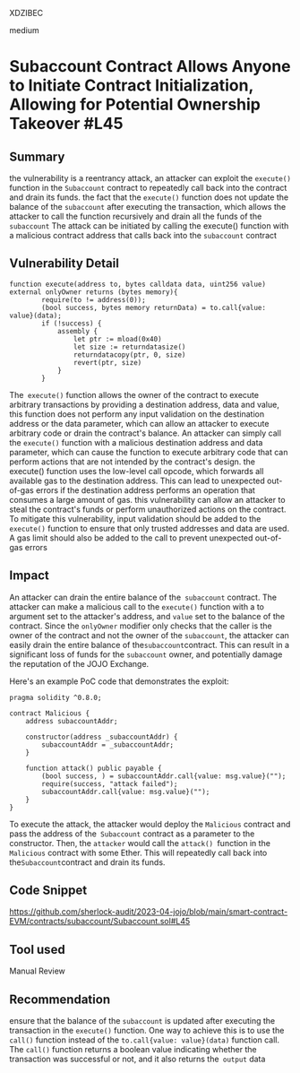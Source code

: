 XDZIBEC

medium

# Subaccount Contract Allows Anyone to Initiate Contract Initialization, Allowing for Potential Ownership Takeover #L45

## Summary

the vulnerability is a reentrancy attack, an attacker can exploit the `execute()` function in the `Subaccount` contract to repeatedly call back into the contract and drain its funds.
the fact that the `execute()` function does not update the balance of the `subaccount` after executing the transaction, which allows the attacker to call the function recursively and drain all the funds of the `subaccount`
The attack can be initiated by calling the execute() function with a malicious contract address that calls back into the `subaccount` contract

## Vulnerability Detail

```solidity
function execute(address to, bytes calldata data, uint256 value) external onlyOwner returns (bytes memory){
        require(to != address(0));
        (bool success, bytes memory returnData) = to.call{value: value}(data);
        if (!success) {
            assembly {
                let ptr := mload(0x40)
                let size := returndatasize()
                returndatacopy(ptr, 0, size)
                revert(ptr, size)
            }
        }
```

The` execute()` function allows the owner of the contract to execute arbitrary transactions by providing a destination address, data and value, this function does not perform any input validation on the destination address or the data parameter, which can allow an attacker to execute arbitrary code or drain the contract's balance.
An attacker can simply call the `execute()` function with a malicious destination address and data parameter, which can cause the function to execute arbitrary code that can perform actions that are not intended by the contract's design.
the execute() function uses the low-level call opcode, which forwards all available gas to the destination address. This can lead to unexpected out-of-gas errors if the destination address performs an operation that consumes a large amount of gas.
this vulnerability can allow an attacker to steal the contract's funds or perform unauthorized actions on the contract. To mitigate this vulnerability, input validation should be added to the `execute()` function to ensure that only trusted addresses and data are used. A gas limit should also be added to the call to prevent unexpected out-of-gas errors

## Impact

An attacker can drain the entire balance of the` subaccount` contract.
The attacker can make a malicious call to the `execute()` function with a to argument set to the attacker's address, and `value` set to the balance of the contract. Since the `onlyOwner` modifier only checks that the caller is the owner of the contract and not the owner of the `subaccount`, the attacker can easily drain the entire balance of the` subaccount `contract. This can result in a significant loss of funds for the `subaccount` owner, and potentially damage the reputation of the JOJO Exchange.

Here's an example PoC code that demonstrates the exploit:

```solidity
pragma solidity ^0.8.0;

contract Malicious {
    address subaccountAddr;
    
    constructor(address _subaccountAddr) {
        subaccountAddr = _subaccountAddr;
    }
    
    function attack() public payable {
        (bool success, ) = subaccountAddr.call{value: msg.value}("");
        require(success, "attack failed");
        subaccountAddr.call{value: msg.value}("");
    }
}

```

To execute the attack, the attacker would deploy the `Malicious` contract and pass the address of the` Subaccount` contract as a parameter to the constructor. Then, the `attacker` would call the `attack() `function in the `Malicious` contract with some Ether. This will repeatedly call back into the` Subaccount `contract and drain its funds.

## Code Snippet

https://github.com/sherlock-audit/2023-04-jojo/blob/main/smart-contract-EVM/contracts/subaccount/Subaccount.sol#L45

## Tool used

Manual Review

## Recommendation

ensure that the balance of the `subaccount` is updated after executing the transaction in the `execute()` function. One way to achieve this is to use the `call()` function instead of the `to.call{value: value}(data)` function call. The `call()` function returns a boolean value indicating whether the transaction was successful or not, and it also returns the` output` data
